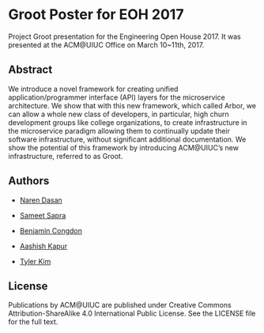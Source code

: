 # Groot Poster for EOH 2017

Project Groot presentation for the Engineering Open House 2017. It was presented at the ACM@UIUC Office on March 10~11th, 2017.


## Abstract
We introduce a novel framework for creating unified application/programmer interface (API) layers for the microservice architecture. We show that with this new framework, which called Arbor, we can allow a whole new class of developers, in particular, high churn development groups like college organizations, to create infrastructure in the microservice paradigm allowing them to continually update their software infrastructure, without significant additional documentation. We show the potential of this framework by introducing ACM@UIUC’s new infrastructure, referred to as Groot.


## Authors
- [Naren Dasan](https://github.com/narendasan)

- [Sameet Sapra](https://github.com/sameetandpotatoes)
- [Benjamin Congdon](https://github.com/bcongdon)
- [Aashish Kapur](https://github.com/aashishkapur)
- [Tyler Kim](https://github.com/tyler-thetyrant)


## License
Publications by ACM@UIUC are published under Creative Commons Attribution-ShareAlike 4.0 International Public License. See the LICENSE file for the full text.
